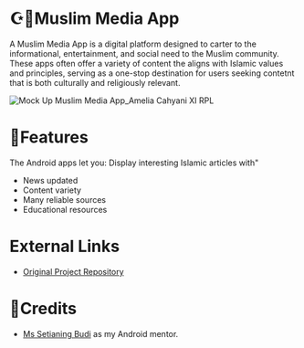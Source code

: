 # ☪️📱Muslim Media App
A Muslim Media App is a digital platform designed to carter to the informational, entertainment, and social need to the Muslim community. These apps often offer a variety of content the aligns with Islamic values and principles, serving as a one-stop destination for users seeking contetnt that is both culturally and religiously relevant. 

![Mock Up Muslim Media App_Amelia Cahyani XI RPL](https://github.com/ameliacahyanii/Muslim_Media_App/assets/110214422/b3534d68-607c-43dd-99e2-133f26afc912)

# 📑Features
The Android apps let you: 
Display interesting Islamic articles with"
- News updated
- Content variety
- Many reliable sources
- Educational resources

# External Links
- [Original Project Repository](https://github.com/ameliacahyanii/Muslim_Media_App)

# 📢Credits
- [Ms Setianing Budi](https://github.com/setianing-budi) as my Android mentor.
